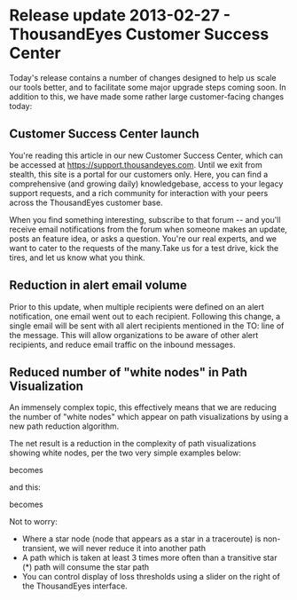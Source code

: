 # Release update 2013-02-27 - ThousandEyes Customer Success Center

Today's release contains a number of changes designed to help us scale our tools better, and to facilitate some major upgrade steps coming soon.  In addition to this, we have made some rather large customer-facing changes today:

## Customer Success Center launch

You're reading this article in our new Customer Success Center, which can be accessed at https://support.thousandeyes.com.  Until we exit from stealth, this site is a portal for our customers only.  Here, you can find a comprehensive \(and growing daily\) knowledgebase, access to your legacy support requests, and a rich community for interaction with your peers across the ThousandEyes customer base.  

When you find something interesting, subscribe to that forum -- and you'll receive email notifications from the forum when someone makes an update, posts an feature idea, or asks a question. You're our real experts, and we want to cater to the requests of the many.Take us for a test drive, kick the tires, and let us know what you think.

## Reduction in alert email volume

Prior to this update, when multiple recipients were defined on an alert notification, one email went out to each recipient.  Following this change, a single email will be sent with all alert recipients mentioned in the TO: line of the message.  This will allow organizations to be aware of other alert recipients, and reduce email traffic on the inbound messages.

## Reduced number of "white nodes" in Path Visualization

An immensely complex topic, this effectively means that we are reducing the number of "white nodes" which appear on path visualizations by using a new path reduction algorithm.  

The net result is a reduction in the complexity of path visualizations showing white nodes, per the two very simple examples below:

becomes

and this:

becomes

Not to worry:

* Where a star node \(node that appears as a star in a traceroute\) is non-transient, we will never reduce it into another path
* A path which is taken at least 3 times more often than a transitive star \(\*\) path will consume the star path 
* You can control display of loss thresholds using a slider on the right of the ThousandEyes interface.

